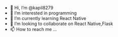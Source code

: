 - 👋 Hi, I’m @kapil8279
- 👀 I’m interested in programming
- 🌱 I’m currently learning React Native
- 💞️ I’m looking to collaborate on React Native,Flask
- 📫 How to reach me ...

<!---
kapil8279/kapil8279 is a ✨ special ✨ repository because its `README.md` (this file) appears on your GitHub profile.
You can click the Preview link to take a look at your changes.
--->
